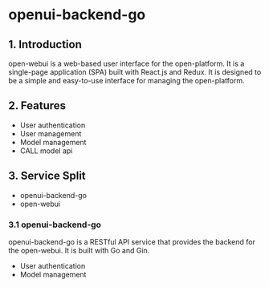 # openui-backend-go

## 1. Introduction

open-webui is a web-based user interface for the open-platform. It is a single-page application (SPA) built with React.js and Redux. It is designed to be a simple and easy-to-use interface for managing the open-platform.

## 2. Features

- User authentication
- User management
- Model management
- CALL model api

## 3. Service Split

- openui-backend-go
- open-webui

### 3.1 openui-backend-go

openui-backend-go is a RESTful API service that provides the backend for the open-webui. It is built with Go and Gin.

- User authentication
- Model management
